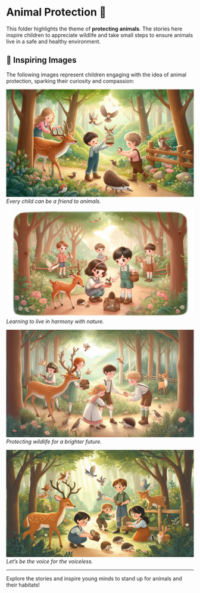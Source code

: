 # Animal Protection 🐾

This folder highlights the theme of **protecting animals**. The stories here inspire children to appreciate wildlife and take small steps to ensure animals live in a safe and healthy environment.

## 🌟 Inspiring Images  

The following images represent children engaging with the idea of animal protection, sparking their curiosity and compassion:

![Image 1](../assets/images/AnimalـProtectionـ1.jpeg)  
*Every child can be a friend to animals.*  

![Image 2](../assets/images/AnimalـProtectionـ2.jpeg)  
*Learning to live in harmony with nature.*  

![Image 3](../assets/images/AnimalـProtectionـ3.jpeg)  
*Protecting wildlife for a brighter future.*  

![Image 4](../assets/images/AnimalـProtectionـ4.jpeg)  
*Let’s be the voice for the voiceless.*  

---

Explore the stories and inspire young minds to stand up for animals and their habitats!  
